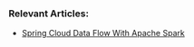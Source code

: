 ### Relevant Articles:

- [Spring Cloud Data Flow With Apache Spark](https://www.baeldung.com/spring-cloud-data-flow-spark)
